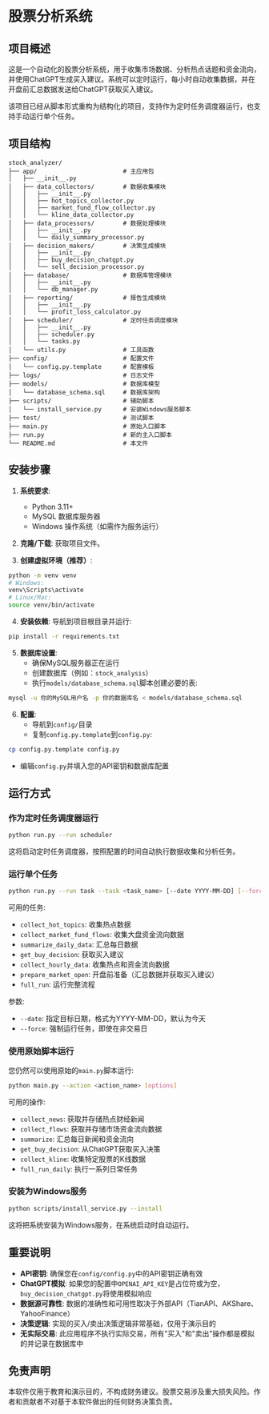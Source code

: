 # 股票分析系统

## 项目概述

这是一个自动化的股票分析系统，用于收集市场数据、分析热点话题和资金流向，并使用ChatGPT生成买入建议。系统可以定时运行，每小时自动收集数据，并在开盘前汇总数据发送给ChatGPT获取买入建议。

该项目已经从脚本形式重构为结构化的项目，支持作为定时任务调度器运行，也支持手动运行单个任务。

## 项目结构

```
stock_analyzer/
├── app/                        # 主应用包
│   ├── __init__.py
│   ├── data_collectors/        # 数据收集模块
│   │   ├── __init__.py
│   │   ├── hot_topics_collector.py
│   │   ├── market_fund_flow_collector.py
│   │   └── kline_data_collector.py
│   ├── data_processors/        # 数据处理模块
│   │   ├── __init__.py
│   │   └── daily_summary_processor.py
│   ├── decision_makers/        # 决策生成模块
│   │   ├── __init__.py
│   │   ├── buy_decision_chatgpt.py
│   │   └── sell_decision_processor.py
│   ├── database/               # 数据库管理模块
│   │   ├── __init__.py
│   │   └── db_manager.py
│   ├── reporting/              # 报告生成模块
│   │   ├── __init__.py
│   │   └── profit_loss_calculator.py
│   ├── scheduler/              # 定时任务调度模块
│   │   ├── __init__.py
│   │   ├── scheduler.py
│   │   └── tasks.py
│   └── utils.py                # 工具函数
├── config/                     # 配置文件
│   └── config.py.template      # 配置模板
├── logs/                       # 日志文件
├── models/                     # 数据库模型
│   └── database_schema.sql     # 数据库架构
├── scripts/                    # 辅助脚本
│   └── install_service.py      # 安装Windows服务脚本
├── test/                       # 测试脚本
├── main.py                     # 原始入口脚本
├── run.py                      # 新的主入口脚本
└── README.md                   # 本文件
```

## 安装步骤

1. **系统要求**:
   * Python 3.11+
   * MySQL 数据库服务器
   * Windows 操作系统（如需作为服务运行）

2. **克隆/下载**: 获取项目文件。

3. **创建虚拟环境（推荐）**:

```bash
python -m venv venv
# Windows:
venv\Scripts\activate
# Linux/Mac:
source venv/bin/activate
```

4. **安装依赖**:
   导航到项目根目录并运行:

```bash
pip install -r requirements.txt
```

5. **数据库设置**:
   * 确保MySQL服务器正在运行
   * 创建数据库（例如：`stock_analysis`）
   * 执行`models/database_schema.sql`脚本创建必要的表:

```bash
mysql -u 你的MySQL用户名 -p 你的数据库名 < models/database_schema.sql
```

6. **配置**:
   * 导航到`config/`目录
   * 复制`config.py.template`到`config.py`:

```bash
cp config.py.template config.py
```
   * 编辑`config.py`并填入您的API密钥和数据库配置

## 运行方式

### 作为定时任务调度器运行

```bash
python run.py --run scheduler
```

这将启动定时任务调度器，按照配置的时间自动执行数据收集和分析任务。

### 运行单个任务

```bash
python run.py --run task --task <task_name> [--date YYYY-MM-DD] [--force]
```

可用的任务:
* `collect_hot_topics`: 收集热点数据
* `collect_market_fund_flows`: 收集大盘资金流向数据
* `summarize_daily_data`: 汇总每日数据
* `get_buy_decision`: 获取买入建议
* `collect_hourly_data`: 收集热点和资金流向数据
* `prepare_market_open`: 开盘前准备（汇总数据并获取买入建议）
* `full_run`: 运行完整流程

参数:
* `--date`: 指定目标日期，格式为YYYY-MM-DD，默认为今天
* `--force`: 强制运行任务，即使在非交易日

### 使用原始脚本运行

您仍然可以使用原始的`main.py`脚本运行:

```bash
python main.py --action <action_name> [options]
```

可用的操作:
* `collect_news`: 获取并存储热点财经新闻
* `collect_flows`: 获取并存储市场资金流向数据
* `summarize`: 汇总每日新闻和资金流向
* `get_buy_decision`: 从ChatGPT获取买入决策
* `collect_kline`: 收集特定股票的K线数据
* `full_run_daily`: 执行一系列日常任务

### 安装为Windows服务

```bash
python scripts/install_service.py --install
```

这将把系统安装为Windows服务，在系统启动时自动运行。

## 重要说明

* **API密钥**: 确保您在`config/config.py`中的API密钥正确有效
* **ChatGPT模拟**: 如果您的配置中`OPENAI_API_KEY`是占位符或为空，`buy_decision_chatgpt.py`将使用模拟响应
* **数据源可靠性**: 数据的准确性和可用性取决于外部API（TianAPI、AKShare、YahooFinance）
* **决策逻辑**: 实现的买入/卖出决策逻辑非常基础，仅用于演示目的
* **无实际交易**: 此应用程序不执行实际交易，所有"买入"和"卖出"操作都是模拟的并记录在数据库中

## 免责声明

本软件仅用于教育和演示目的，不构成财务建议。股票交易涉及重大损失风险。作者和贡献者不对基于本软件做出的任何财务决策负责。
